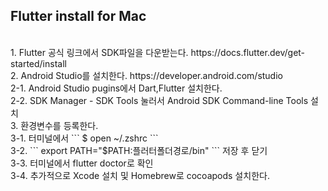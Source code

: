 ## Flutter install for Mac


<br/>
1. Flutter 공식 링크에서 SDK파일을 다운받는다.  https://docs.flutter.dev/get-started/install  <br/>          
2. Android Studio를 설치한다. https://developer.android.com/studio  <br/>
    2-1. Android Studio pugins에서 Dart,Flutter 설치한다.  <br/>
    2-2. SDK Manager - SDK Tools 눌러서 Android SDK Command-line Tools 설치  <br/>  
3. 환경변수를 등록한다.  <br/>   
   3-1. 터미널에서
```
   $ open ~/.zshrc
```
<br/>
   3-2.
```
export PATH="$PATH:플러터폴더경로/bin"
```
저장 후 닫기  <br/> 
   3-3. 터미널에서 flutter doctor로 확인   <br/>
   3-4. 추가적으로 Xcode 설치 및 Homebrew로 cocoapods 설치한다.     
